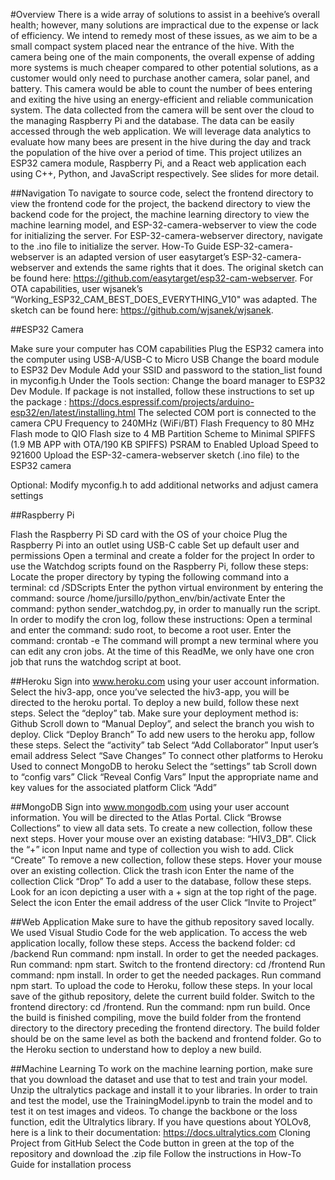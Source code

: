 #Overview
There is a wide array of solutions to assist in a beehive’s overall health; however, many solutions are impractical due to the expense or lack of efficiency. We intend to remedy most of these issues, as we aim to be a small compact system placed near the entrance of the hive. With the camera being one of the main components, the overall expense of adding more systems is much cheaper compared to other potential solutions, as a customer would only need to purchase another camera, solar panel, and battery. This camera would be able to count the number of bees entering and exiting the hive using an energy-efficient and reliable communication system. The data collected from the camera will be sent over the cloud to the managing Raspberry Pi and the database. The data can be easily accessed through the web application. We will leverage data analytics to evaluate how many bees are present in the hive during the day and track the population of the hive over a period of time. 
This project utilizes an ESP32 camera module, Raspberry Pi, and a React web application each using C++, Python, and JavaScript respectively. See slides for more detail.

##Navigation
To navigate to source code, select the frontend directory to view the frontend code for the project, the backend directory to view the backend code for the project, the machine learning directory to view the machine learning model, and ESP-32-camera-webserver to view the code for initializing the server. For ESP-32-camera-webserver directory, navigate to the .ino file to initialize the server.
How-To Guide
ESP-32-camera-webserver is an adapted version of user easytarget’s ESP-32-camera-webserver and extends the same rights that it does. The original sketch can be found here: https://github.com/easytarget/esp32-cam-webserver. For OTA capabilities, user wjsanek’s “Working_ESP32_CAM_BEST_DOES_EVERYTHING_V10" was adapted. The sketch can be found here: https://github.com/wjsanek/wjsanek.

##ESP32 Camera

Make sure your computer has COM capabilities
Plug the ESP32 camera into the computer using USB-A/USB-C to Micro USB
Change the board module to ESP32 Dev Module
Add your SSID and password to the station_list found in myconfig.h
Under the Tools section: 
Change the board manager to ESP32 Dev Module. 
If package is not installed, follow these instructions to set up the package : https://docs.espressif.com/projects/arduino-esp32/en/latest/installing.html
The selected COM port is connected to the camera
CPU Frequency to 240MHz (WiFi/BT)
Flash Frequency to 80 MHz
Flash mode to QIO
Flash size to 4 MB
Partition Scheme to Minimal SPIFFS (1.9 MB APP with OTA/190 KB SPIFFS)
PSRAM to Enabled
Upload Speed to 921600
Upload the ESP-32-camera-webserver sketch (.ino file) to the ESP32 camera

Optional: Modify myconfig.h to add additional networks and adjust camera settings

##Raspberry Pi

Flash the Raspberry Pi SD card with the OS of your choice
Plug the Raspberry Pi into an outlet using USB-C cable
Set up default user and permissions
Open a terminal and create a folder for the project
In order to use the Watchdog scripts found on the Raspberry Pi, follow these steps:
Locate the proper directory by typing the following command into a terminal: cd /SDScripts
Enter the python virtual environment by entering the command: source /home/jursillo/python_env/bin/activate
Enter the command: python sender_watchdog.py, in order to manually run the script.
In order to modify the cron log, follow these instructions:
Open a terminal and enter the command: sudo root, to become a root user. 
Enter the command: crontab -e
The command will prompt a new terminal where you can edit any cron jobs. At the time of this ReadMe, we only have one cron job that runs the watchdog script at boot. 



##Heroku 
Sign into www.heroku.com using your user account information.
Select the hiv3-app, once you’ve selected the hiv3-app, you will be directed to the heroku portal.
To deploy a new build, follow these next steps. 
Select the “deploy” tab.
Make sure your deployment method is: Github
Scroll down to “Manual Deploy”, and select the branch you wish to deploy. 
Click “Deploy Branch”
To add new users to the heroku app, follow these steps. 
Select the “activity” tab 
Select “Add Collaborator”
Input user’s email address
Select “Save Changes”
To connect other platforms to Heroku
Used to connect MongoDB to heroku
Select the “settings” tab
Scroll down to “config vars”
Click “Reveal Config Vars”
Input the appropriate name and key values for the associated platform
Click “Add”

##MongoDB
Sign into www.mongodb.com using your user account information.
You will be directed to the Atlas Portal. Click “Browse Collections” to view all data sets. 
To create a new collection, follow these next steps.
Hover your mouse over an existing database: “HIV3_DB”. 
Click the “+” icon
Input name and type of collection you wish to add. 
Click “Create”
To remove a new collection, follow these steps.
Hover your mouse over an existing collection.
Click the trash icon
Enter the name of the collection
Click “Drop”
To add a user to the database, follow these steps.
Look for an icon depicting a user with a + sign at the top right of the page.
Select the icon
Enter the email address of the user
Click “Invite to Project”

##Web Application
Make sure to have the github repository saved locally. We used Visual Studio Code for the web application.
To access the web application locally, follow these steps.
Access the backend folder: cd /backend
Run command: npm install. In order to get the needed packages. 
Run command: npm start.
Switch to the frontend directory: cd /frontend
Run command: npm install. In order to get the needed packages.
Run command npm start.
To upload the code to Heroku, follow these steps.
In your local save of the github repository, delete the current build folder.
Switch to the frontend directory: cd /frontend.
Run the command: npm run build.
Once the build is finished compiling, move the build folder from the frontend directory to the directory preceding the frontend directory. 
The build folder should be on the same level as both the backend and frontend folder. 
Go to the Heroku section to understand how to deploy a new build. 

##Machine Learning
To work on the machine learning portion, make sure that you download the dataset and use that to test and train your model. Unzip the ultralytics package and install it to your libraries. 
In order to train and test the model, use the TrainingModel.ipynb to train the model and to test it on test images and videos. 
To change the backbone or the loss function, edit the Ultralytics library.
If you have questions about YOLOv8, here is a link to their documentation: https://docs.ultralytics.com
Cloning Project from GitHub
Select the Code button in green at the top of the repository and download the .zip file
Follow the instructions in How-To Guide for installation process

